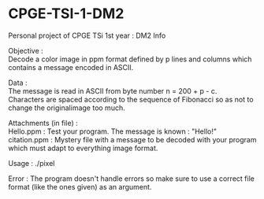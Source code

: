 # CPGE-TSI-1-DM2

Personal project of CPGE TSi 1st year : DM2 Info

Objective :<br />
    Decode a color image in ppm format defined by p lines and columns which contains a message encoded in ASCII.

Data :<br />
    The message is read in ASCII from byte number n = 200 + p - c.<br />
    Characters are spaced according to the sequence of Fibonacci so as not to change the originalimage too much.

Attachments (in file) :<br />
    Hello.ppm : Test your program. The message is known : "Hello!"<br />
    citation.ppm : Mystery file with a message to be decoded with your program which must adapt to everything image format.

Usage : ./pixel

Error : The program doesn't handle errors so make sure to use a correct file format (like the ones given) as an argument.
